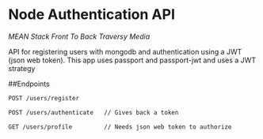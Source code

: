 # Node Authentication API
*MEAN Stack Front To Back* *Traversy Media*

API for registering users with mongodb and authentication using a JWT (json web token). This app uses passport and passport-jwt and uses a JWT strategy

##Endpoints
```bash
POST /users/register
```

```bash
POST /users/authenticate   // Gives back a token
```

```bash
GET /users/profile         // Needs json web token to authorize
```
